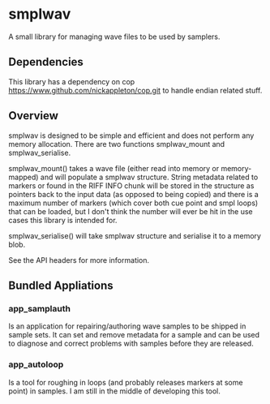 # smplwav

A small library for managing wave files to be used by samplers.

## Dependencies

This library has a dependency on cop <https://www.github.com/nickappleton/cop.git> to handle endian related stuff.

## Overview

smplwav is designed to be simple and efficient and does not perform any memory allocation. There are two functions smplwav_mount and smplwav_serialise.

smplwav_mount() takes a wave file (either read into memory or memory-mapped) and will populate a smplwav structure. String metadata related to markers or found in the RIFF INFO chunk will be stored in the structure as pointers back to the input data (as opposed to being copied) and there is a maximum number of markers (which cover both cue point and smpl loops) that can be loaded, but I don't think the number will ever be hit in the use cases this library is intended for.

smplwav_serialise() will take smplwav structure and serialise it to a memory blob.

See the API headers for more information.

## Bundled Appliations

### app_samplauth

Is an application for repairing/authoring wave samples to be shipped in sample sets. It can set and remove metadata for a sample and can be used to diagnose and correct problems with samples before they are released.

### app_autoloop

Is a tool for roughing in loops (and probably releases markers at some point) in samples. I am still in the middle of developing this tool.